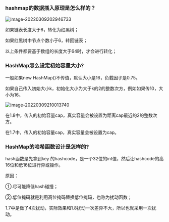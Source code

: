 ### hashmap的数据插入原理是怎么样的？

![image-20220309202946733](https://gitee.com/cao_ziqiang/img/raw/master/20220309202946.png)

如果链表长度大于8，转化为红黑树；

如果红黑树中节点个数小于6，转回链表；

以上条件都要基于数组的长度大于64时，才会进行转化；

### HashMap怎么设定初始容量大小?

一般如果new HashMap()不传值，默认大小是16，负载因子是0.75。

如果自己传入初始大小k，初始化大小为大于k的2的整数次方，例如如果传10，大小为16。

![image-20220309210013740](https://gitee.com/cao_ziqiang/img/raw/master/20220309210013.png)

在1.8中，传入的初始容量cap，真实容量会被设置为距离cap最近的2的整数次方。

在1.7中，传入的初始容量cap，真实容量会被设置为cap。

### HashMap的哈希函数设计是怎样的?

hash函数是先拿到key 的hashcode，是一个32位的int值，然后让hashcode的高16位和低16位进行异或操作。

原因：

①.尽可能降低hash碰撞；

②.低位掩码就是利用高位掩码替换低位掩码，也称为扰动函数；

1.7中是做了4次扰动，实际效果和1.8扰动一次差异不大，所以也就采用一次扰动。

